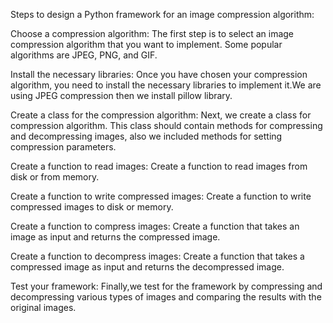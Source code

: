 Steps to design a Python framework for an image compression algorithm:

Choose a compression algorithm: The first step is to select an image compression algorithm that you want to implement. Some popular algorithms are JPEG, PNG, and GIF.

Install the necessary libraries: Once you have chosen your compression algorithm, you need to install the necessary libraries to implement it.We are using JPEG compression then we install pillow library.

Create a class for the compression algorithm: Next, we create a class for  compression algorithm. This class should contain methods for compressing and decompressing images, also we included methods for setting compression parameters.

Create a function to read images: Create a function to read images from disk or from memory.

Create a function to write compressed images: Create a function to write compressed images to disk or memory.

Create a function to compress images: Create a function that takes an image as input and returns the compressed image.

Create a function to decompress images: Create a function that takes a compressed image as input and returns the decompressed image.

Test your framework: Finally,we test for the framework by compressing and decompressing various types of images and comparing the results with the original images.
